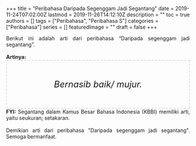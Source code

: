 +++
title = "Peribahasa Daripada Segenggam Jadi Segantang"
date = 2019-11-24T07:02:00Z
lastmod = 2019-11-26T14:12:10Z
description = ""
toc = true
authors = []
tags = ["Peribahasa", "Peribahasa S"]
categories = ["Peribahasa"]
series = []
featuredImage = ""
draft = false
+++

<div dir="ltr" style="text-align: left;" trbidi="on"><div style="text-align: justify;">Berikut ini adalah arti dari peribahasa “Daripada segenggam jadi segantang”.</div><br /><div style="text-align: justify;"><b>Artinya:</b></div><div style="border: 2px dashed #ddd; font-size: 24px; height: auto; margin: 0 auto; padding: 50px; text-align: center; width: auto;"><i>Bernasib baik/ mujur.</i></div><div style="text-align: justify;"><b>FYI:</b> Segantang dalam Kamus Besar Bahasa Indonesia (KBBI) memiliki arti, yaitu seukuran; setakaran.</div><br /><div style="text-align: justify;">Demikian arti dari peribahasa "Daripada segenggam jadi segantang". Semoga bermanfaat.</div></div>

